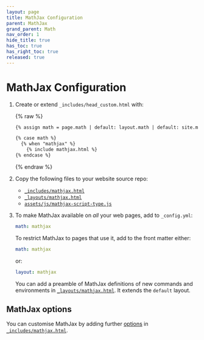 ```yaml
---
layout: page
title: MathJax Configuration
parent: MathJax
grand_parent: Math
nav_order: 1
hide_title: true
has_toc: true
has_right_toc: true
released: true
---
```

# MathJax Configuration

1.  Create or extend `_includes/head_custom.html` with:

    {% raw %}
    ```html
    {% assign math = page.math | default: layout.math | default: site.math %}

    {% case math %}
      {% when "mathjax" %}
        {% include mathjax.html %}
    {% endcase %}
    ```
    {% endraw %}

2.  Copy the following files to your website source repo:

    - [`_includes/mathjax.html`]
    - [`_layouts/mathjax.html`]
    - [`assets/js/mathjax-script-type.js`]

3.  To make MathJax available on *all* your web pages, add to `_config.yml`:

    ```yaml
    math: mathjax
    ```

    To restrict MathJax to pages that use it, add to the front matter either:

    ```yaml
    math: mathjax
    ```

    or:

    ```yaml
    layout: mathjax
    ```

    You can add a preamble of MathJax definitions of new commands and environments
    in [`_layouts/mathjax.html`]. It extends the `default` layout. 

## MathJax options

You can customise MathJax by adding further [options] in [`_includes/mathjax.html`].

[`_includes/mathjax.html`]: https://github.com/just-the-docs/just-the-docs-tests/blob/main/_includes/mathjax.html
[`_layouts/mathjax.html`]: https://github.com/just-the-docs/just-the-docs-tests/blob/main/_layouts/mathjax.html
[`assets/js/mathjax-script-type.js`]: https://github.com/just-the-docs/just-the-docs-tests/blob/main/assets/js/mathjax-script-type.js
[options]: https://docs.mathjax.org/en/latest/web/configuration.html
